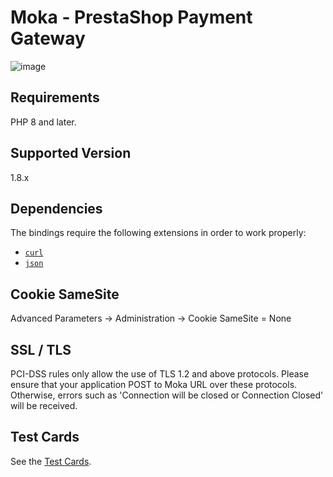 # Moka - PrestaShop Payment Gateway

![image](https://optimisthub.com/cdn/moka/moka-prestashop-plugin.jpg)

## Requirements

PHP 8 and later.

## Supported Version 

1.8.x

## Dependencies

The bindings require the following extensions in order to work properly:

-   [`curl`](https://secure.php.net/manual/en/book.curl.php)
-   [`json`](https://secure.php.net/manual/en/book.json.php)

## Cookie SameSite

Advanced Parameters -> Administration -> Cookie SameSite = None

## SSL / TLS

PCI-DSS rules only allow the use of TLS 1.2 and above protocols. Please ensure that your application POST to Moka URL over these protocols. Otherwise, errors such as 'Connection will be closed or Connection Closed' will be received.

## Test Cards

See the [Test Cards](https://developer.moka.com/home.php?page=test-kartlari).